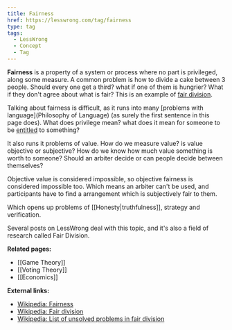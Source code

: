 ```yaml
---
title: Fairness
href: https://lesswrong.com/tag/fairness
type: tag
tags:
  - LessWrong
  - Concept
  - Tag
---
```


**Fairness** is a property of a system or process where no part is privileged, along some measure. A common problem is how to divide a cake between 3 people. Should every one get a third? what if one of them is hungrier? What if they don't agree about what is fair? This is an example of [fair division](https://en.wikipedia.org/wiki/Fair_division). 

Talking about fairness is difficult, as it runs into many [problems with language](Philosophy of Language) (as surely the first sentence in this page does). What does privilege mean? what does it mean for someone to be [entitled](https://en.wikipedia.org/wiki/Entitlement_(fair_division)) to something?

It also runs it problems of value. How do we measure value? is value objective or subjective? How do we know how much value something is worth to someone? Should an arbiter decide or can people decide between themselves?

Objective value is considered impossible, so objective fairness is considered impossible too. Which means an arbiter can't be used, and participants have to find a arrangement which is subjectively fair to them.

Which opens up problems of [[Honesty|truthfulness]], strategy and verification.

Several posts on LessWrong deal with this topic, and it's also a field of research called Fair Division.

**Related pages:**

*   [[Game Theory]]
*   [[Voting Theory]]
*   [[Economics]]

**External links:**

*   [Wikipedia: Fairness](https://en.wikipedia.org/wiki/Fairness) 
*   [Wikipedia: Fair division](https://en.wikipedia.org/wiki/Fair_division) 
*   [Wikipedia: List of unsolved problems in fair division](https://en.wikipedia.org/wiki/List_of_unsolved_problems_in_fair_division)